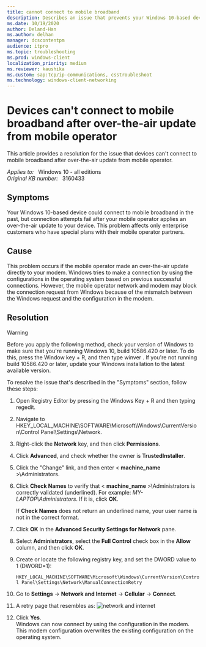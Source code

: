 ```yaml
---
title: cannot connect to mobile broadband
description: Describes an issue that prevents your Windows 10-based device from connecting to mobile broadband. Occurs if an over-the-air update was applied directly to your modem. Resolutions are provided.
ms.date: 10/19/2020
author: Deland-Han
ms.author: delhan
manager: dcscontentpm
audience: itpro
ms.topic: troubleshooting
ms.prod: windows-client
localization_priority: medium
ms.reviewer: kaushika
ms.custom: sap:tcp/ip-communications, csstroubleshoot
ms.technology: windows-client-networking
---
```

# Devices can't connect to mobile broadband after over-the-air update from mobile operator

This article provides a resolution for the issue that devices can't connect to mobile broadband after over-the-air update from mobile operator.

_Applies to:_ &nbsp; Windows 10 - all editions  
_Original KB number:_ &nbsp; 3160433

## Symptoms

Your Windows 10-based device could connect to mobile broadband in the past, but connection attempts fail after your mobile operator applies an over-the-air update to your device. This problem affects only enterprise customers who have special plans with their mobile operator partners.

## Cause

This problem occurs if the mobile operator made an over-the-air update directly to your modem. Windows tries to make a connection by using the configurations in the operating system based on previous successful connections. However, the mobile operator network and modem may block the connection request from Windows because of the mismatch between the Windows request and the configuration in the modem.

## Resolution

> [!WARNING]
> Before you apply the following method, check your version of Windows to make sure that you're running Windows 10, build 10586.420 or later. To do this, press the Window key + R, and then type winver . If you're not running build 10586.420 or later, update your Windows installation to the latest available version.

To resolve the issue that's described in the "Symptoms" section, follow these steps:

1. Open Registry Editor by pressing the Windows Key + R and then typing regedit.
2. Navigate to HKEY_LOCAL_MACHINE\SOFTWARE\Microsoft\Windows\CurrentVersion\Control Panel\Settings\Network.
3. Right-click the **Network** key, and then click **Permissions**.
4. Click **Advanced**, and check whether the owner is **TrustedInstaller**.
5. Click the "Change" link, and then enter < **machine_name** >\Administrators.
6. Click **Check Names** to verify that < **machine_name** >\Administrators is correctly validated (underlined). For example: *MY-LAPTOP\Administrators*. If it is, click **OK**.

    If **Check Names** does not return an underlined name, your user name is not in the correct format.
7. Click **OK** in the **Advanced Security Settings for Network** pane.
8. Select **Administrators**, select the **Full Control** check box in the **Allow** column, and then click **OK**.
9. Create or locate the following registry key, and set the DWORD value to 1 (DWORD=1):

    `HKEY_LOCAL_MACHINE\SOFTWARE\Microsoft\Windows\CurrentVersion\Control Panel\Settings\Network\ManualConnectionRetry`

10. Go to **Settings** -> **Network and Internet** -> **Cellular** -> **Connect**.
11. A retry page that resembles as:
![network and internet](./media/device-cant-connect-mobile-broadband-over-the-air/network-and-internet.jpg)

12. Click **Yes**.  
Windows can now connect by using the configuration in the modem. This modem configuration overwrites the existing configuration on the operating system.
